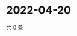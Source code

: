 # 2022-04-20

共 0 条

<!-- BEGIN WEIBO -->
<!-- 最后更新时间 Wed Apr 20 2022 09:15:36 GMT+0800 (China Standard Time) -->

<!-- END WEIBO -->
